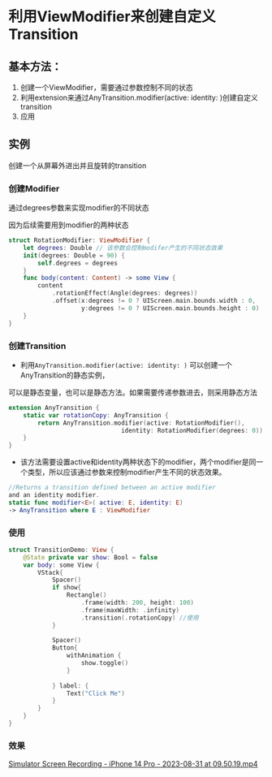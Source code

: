# 利用ViewModifier来创建自定义Transition

## 基本方法：

1. 创建一个ViewModifier，需要通过参数控制不同的状态
2. 利用extension来通过AnyTransition.modifier(active: identity: )创建自定义transition
3. 应用

## 实例

创建一个从屏幕外进出并且旋转的transition

### 创建Modifier

通过degrees参数来实现modifier的不同状态

因为后续需要用到modifier的两种状态

```swift
struct RotationModifier: ViewModifier {
    let degrees: Double // 该参数会控制modifer产生的不同状态效果
    init(degrees: Double = 90) {
        self.degrees = degrees
    }
    func body(content: Content) -> some View {
        content
            .rotationEffect(Angle(degrees: degrees))
            .offset(x:degrees != 0 ? UIScreen.main.bounds.width : 0,
                    y:degrees != 0 ? UIScreen.main.bounds.height : 0)
    }
}
```

### 创建Transition

- 利用`AnyTransition.modifier(active: identity: )` 可以创建一个AnyTransition的静态实例，

可以是静态变量，也可以是静态方法。如果需要传递参数进去，则采用静态方法

```swift
extension AnyTransition {
    static var rotationCopy: AnyTransition {
        return AnyTransition.modifier(active: RotationModifier(),
                               identity: RotationModifier(degrees: 0))
    }
}
```

- 该方法需要设置active和identity两种状态下的modifier，两个modifier是同一个类型，所以应该通过参数来控制modifier产生不同的状态效果。

```swift
//Returns a transition defined between an active modifier 
and an identity modifier.
static func modifier<E>( active: E, identity: E) 
-> AnyTransition where E : ViewModifier
```

### 使用

```swift
struct TransitionDemo: View {
    @State private var show: Bool = false
    var body: some View {
        VStack{
            Spacer()
            if show{
                Rectangle()
                    .frame(width: 200, height: 100)
                    .frame(maxWidth: .infinity)
                    .transition(.rotationCopy) //使用
            }
            
            Spacer()
            Button{
                withAnimation {
                    show.toggle()
                }
                
            } label: {
                Text("Click Me")
            }
        }
    }
}
```

### 效果

[Simulator Screen Recording - iPhone 14 Pro - 2023-08-31 at 09.50.19.mp4](%E5%88%A9%E7%94%A8ViewModifier%E6%9D%A5%E5%88%9B%E5%BB%BA%E8%87%AA%E5%AE%9A%E4%B9%89Transition%20c3da32bee924408e953536e0101aab18/Simulator_Screen_Recording_-_iPhone_14_Pro_-_2023-08-31_at_09.50.19.mp4)